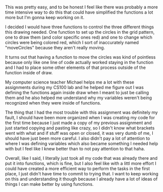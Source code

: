 This was pretty easy, and to be honest I feel like there was probably a more time intensive way to do this that could have simplified the functions a lot more but I'm gonna keep working on it.

I decided I would have three functions to control the three different things this drawing needed. One function to set up the circles in the grid pattern, one to draw them (and color specific ones red) and one to change which circles were being colored red, which I sort of inaccurately named "moveCircles" because they aren't really moving.

It turns out that having a function to move the circles was kind of pointless because only like one line of code actually worked staying in the function and I had to place some other elements of that process outside of the function inside of draw.

My computer science teacher Michael helps me a lot with these assignments during my CS100 lab and he helped me figure out I was defining the functions again inside draw when I meant to just be calling them and he also helped me understand why my variables weren't being recognized when they were inside of functions. 

The thing that I had the most trouble with this assignment was definitely my fault, I should have been more organized when I was creating my code for the first time because I just made a copy of my previous assignment and just started copying and pasting like crazy, so I didn't know what brackets went with what and if stuff was open or closed, it was very dumb of me, I should have just been more careful. I also didn't pay a lot of attention to where I was defining variables which also became something I needed help with but I feel like I knew better than to not pay attention to that haha.

Overall, like I said, I literally just took all my code that was already there and put it into functions, which is fine, but I also feel like with a littl more effort I could have created a more efficient way to perform the tasks in the first place, I just didn't have time to commit to trying that. I want to keep working on this and understanding it though because I already have a lot of ideas of things I can make better by using functions.
